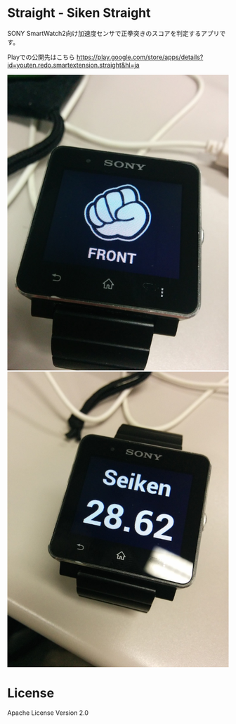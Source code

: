 # Straight - Siken Straight

SONY SmartWatch2向け加速度センサで正拳突きのスコアを判定するアプリです。

Playでの公開先はこちら
https://play.google.com/store/apps/details?id=youten.redo.smartextension.straight&hl=ja

![Seiken Straight 1](photo/straight2.jpg)
![Seiken Straight 2](photo/straight4.jpg)

# License
Apache License Version 2.0

